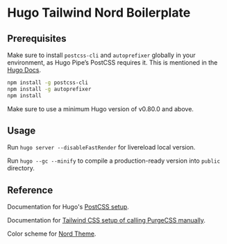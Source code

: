# Hugo Tailwind Nord Boilerplate

## Prerequisites

Make sure to install `postcss-cli` and `autoprefixer` globally in your environment, as Hugo Pipe’s PostCSS requires it. 
This is mentioned in the [Hugo Docs](https://gohugo.io/hugo-pipes/postcss/).

```bash
npm install -g postcss-cli
npm install -g autoprefixer
npm install
```

Make sure to use a minimum Hugo version of v0.80.0 and above.

## Usage

Run `hugo server --disableFastRender` for livereload local version.

Run `hugo --gc --minify` to compile a production-ready version into `public` directory.

## Reference

Documentation for Hugo's [PostCSS setup](https://gohugo.io/hugo-pipes/postprocess/).

Documentation for [Tailwind CSS setup of calling PurgeCSS manually](https://tailwindcss.com/docs/controlling-file-size#setting-up-purgecss-manually).

Color scheme for [Nord Theme](https://nordtheme.com).
